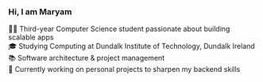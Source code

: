 ### Hi, I am Maryam

👨‍💻 Third-year Computer Science student passionate about building scalable apps<br/>
🎓 Studying Computing at Dundalk Institute of Technology, Dundalk Ireland<br/>
📚 Software architecture & project management<br/>
🔭 Currently working on personal projects to sharpen my backend skills<br/>
